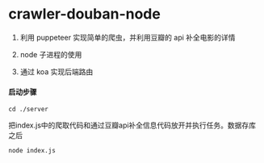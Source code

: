 # crawler-douban-node

1. 利用 puppeteer 实现简单的爬虫，并利用豆瓣的 api 补全电影的详情

2. node 子进程的使用

3. 通过 koa 实现后端路由

#### 启动步骤
```
cd ./server
```
把index.js中的爬取代码和通过豆瓣api补全信息代码放开并执行任务。数据存库之后
```
node index.js
```
